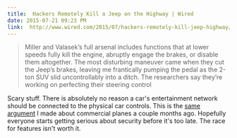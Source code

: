 ```yaml
---
title:  Hackers Remotely Kill a Jeep on the Highway | Wired
date: 2015-07-21 09:23 PM
link:  http://www.wired.com/2015/07/hackers-remotely-kill-jeep-highway/
---
```


> Miller and Valasek’s full arsenal includes functions that at lower speeds fully kill the engine, abruptly engage the brakes, or disable them altogether. The most disturbing maneuver came when they cut the Jeep’s brakes, leaving me frantically pumping the pedal as the 2-ton SUV slid uncontrollably into a ditch. The researchers say they’re working on perfecting their steering control

Scary stuff. There is absolutely no reason a car's entertainment network should be connected to the physical car controls. This is the [same argument](https://twitter.com/jdbroadb/status/599959393761886208) I made about commercial planes a couple months ago. Hopefully everyone starts getting serious about security before it's too late. The race for features isn't worth it.